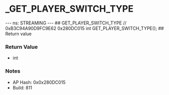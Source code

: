 # _GET_PLAYER_SWITCH_TYPE

--- ns: STREAMING --- ## GET_PLAYER_SWITCH_TYPE  // 0xB3C94A90D9FC9E62 0x280DC015 int GET_PLAYER_SWITCH_TYPE();   ## Return value

### Return Value
* int

### Notes
* AP Hash: 0x0x280DC015
* Build: 811

